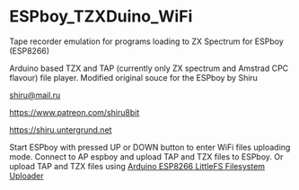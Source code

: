 # ESPboy_TZXDuino_WiFi
Tape recorder emulation for programs loading to ZX Spectrum for ESPboy (ESP8266)

Arduino based TZX and TAP (currently only ZX spectrum and Amstrad CPC flavour) file player. 
Modified original souce for the ESPboy by Shiru

shiru@mail.ru

https://www.patreon.com/shiru8bit

https://shiru.untergrund.net

Start ESPboy with pressed UP or DOWN button to enter WiFi files uploading mode. Connect to AP espboy and upload TAP and TZX files to ESPboy.
Or upload TAP and TZX files using [Arduino ESP8266 LittleFS Filesystem Uploader](https://github.com/earlephilhower/arduino-esp8266littlefs-plugin)
